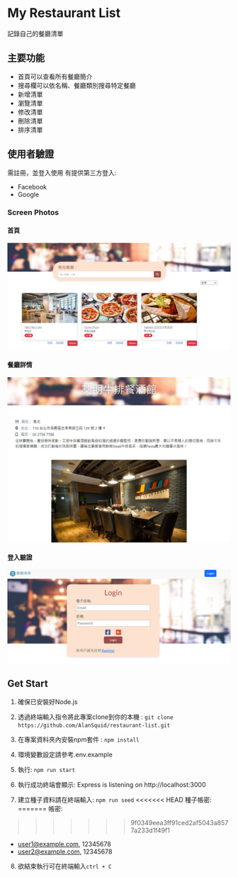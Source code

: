 # My Restaurant List
記錄自己的餐廳清單

## 主要功能
- 首頁可以查看所有餐廳簡介
- 搜尋欄可以依名稱、餐廳類別搜尋特定餐廳
- 新增清單
- 瀏覽清單
- 修改清單
- 刪除清單
- 排序清單

## 使用者驗證
需註冊，並登入使用
有提供第三方登入:
- Facebook
- Google


### Screen Photos
#### 首頁
![index](./public/images/index.jpg)

#### 餐廳詳情
![detail](./public/images/detail.jpg)

#### 登入驗證
![login](./public/images/login.jpg)

## Get Start
1. 確保已安裝好Node.js

2. 透過終端輸入指令將此專案clone到你的本機 : 
   `git clone https://github.com/AlanSquid/restaurant-list.git`

3. 在專案資料夾內安裝npm套件 : 
   `npm install `

4. 環境變數設定請參考.env.example

5. 執行:
  `npm run start`

6. 執行成功終端會顯示: Express is listening on http://localhost:3000 

7. 建立種子資料請在終端輸入: `npm run seed` 
<<<<<<< HEAD
   種子帳密:
=======
   帳密:
>>>>>>> 9f0349eea3ff91ced2af5043a8577a233d1f49f1
   - user1@example.com, 12345678
   - user2@example.com, 12345678

8. 欲結束執行可在終端輸入`ctrl + C`



  

